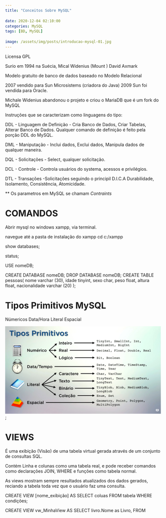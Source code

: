 ```yaml
---
title: "Conceitos Sobre MySQL"

date: 2020-12-04 02:10:00
categories: MySQL
tags: [BD, MySQL]

image: /assets/img/posts/introducao-mysql-01.jpg
---
```


Licensa GPL

Surio em 1994 na Suécia, Mical Widenius (Mount )
David Axmark

Modelo gratuito de banco de dados baseado no Modelo Relacional

2007 vendido para Sun Microsistems (criadora do Java)
2009 Sun foi vendida para Oracle.

Michale Widenius abandonou o projeto e criou o MariaDB que é um fork do MySQL

Instruções que se caracterizam como linguagens do tipo:

DDL - Linguagem de Definição -
Cria Banco de Dados, Criar Tabelas, Alterar Banco de Dados. Qualquer comando de definição é feito pela porção DDL do MySQL.

DML - Maniputação - Inclui dados, Exclui dados, Manipula dados de qualquer maneira.

DQL - Solicitações - Select, qualquer solicitação.

DCL - Controle - Controla usuários do systema, acessos e privilégios.

DTL - Transações -Solicitações seguindo o principil D.I.C.A
Durabilidade, Isolamento, Consistência, Atomicidade.

\*\* Os parametros em MySQL se chamam <em>Contraints</em>

# COMANDOS

Abrir mysql no windows xampp, via terminal.

navegue até a pasta de instalação do xampp
cd c:/xampp

show databases;

status;

USE nomeDB;

CREATE DATABASE nomeDB;
DROP DATABASE nomeDB;
CREATE TABLE pessoas(
nome varchar (30),
idade tinyint,
sexo char,
peso float,
altura float,
nacionalidade varchar (20)
);

# Tipos Primitivos MySQL

Númericos
Data/Hora
Literal
Espacial

![Tipos Primitivos MySQL](/assets/img/posts/introducao-mysql-02.jpg);

# VIEWS

É uma exibição (Visão) de uma tabela virtual gerada através de um conjunto de consultas SQL.

Contém Linha e colunas como uma tabela real, e pode receber comandos como declarações JOIN, WHERE e funções como tabela normal.

As views mostram sempre resultados atualizados dos dados gerados, reciando a tabela toda vez que o usuário faz uma consulta.

CREATE VIEW [nome_exibição]
AS SELECT coluas
FROM tabela
WHERE condições;

CREATE VIEW vw_MinhaView
AS SELECT livro.Nome as Livro, FROM
